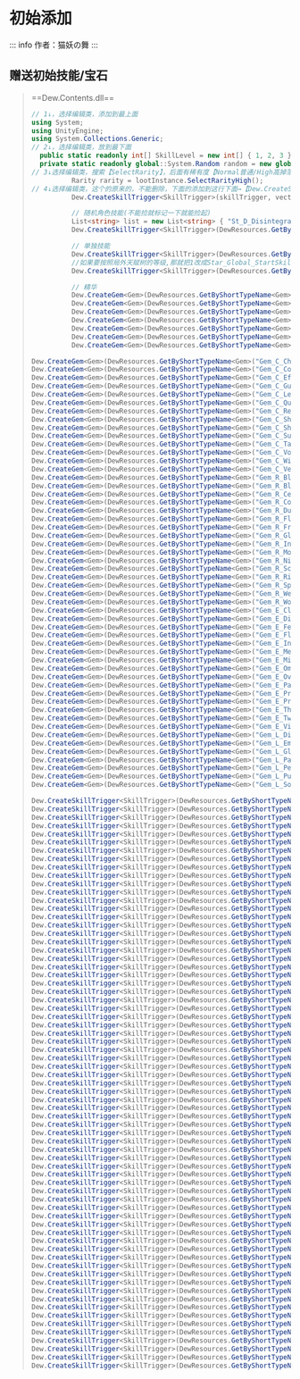 # 初始添加
::: info
作者：猫妖の舞
:::
## 赠送初始技能/宝石

>==Dew.Contents.dll==
>
>[^Star_Global_StartSkill.OnStartInGame]: 编辑！类！
>
>```C#
>// 1↓，选择编辑类，添加到最上面
>using System;
>using UnityEngine;
>using System.Collections.Generic;
>// 2↓，选择编辑类，放到最下面
>	public static readonly int[] SkillLevel = new int[] { 1, 2, 3 };
>	private static readonly global::System.Random random = new global::System.Random();
>// 3↓选择编辑类，搜索【SelectRarity】，后面有稀有度【Normal普通/High高掉落】，建议改成↓
>			Rarity rarity = lootInstance.SelectRarityHigh();
>// 4↓选择编辑类，这个的原来的，不能删除，下面的添加到这行下面→【Dew.CreateSkillTrigger<SkillTrigger>(skillTrigger, vector, Star_Global_StartSkill.SkillLevel.GetClamped(base.level - 1), base.player, null);】
>			Dew.CreateSkillTrigger<SkillTrigger>(skillTrigger, vector, Star_Global_StartSkill.SkillLevel.GetClamped(base.level - 1), base.player, null);
>
>			// 随机角色技能(不能捡就标记一下就能捡起)
>			List<string> list = new List<string> { "St_D_DisintegratingClaw", "St_D_SalamanderPowder", "St_D_DoubleTap", "St_D_AstridsMasterpiece", "St_D_MercyOfEl", "St_D_Resolve", "St_D_ExoticMatter", "St_D_ConvergencePoint" };
>			Dew.CreateSkillTrigger<SkillTrigger>(DewResources.GetByShortTypeName<SkillTrigger>(list[Star_Global_StartSkill.random.Next(list.Count)]),vector,1,base.player,null);
>
>			// 单独技能
>			Dew.CreateSkillTrigger<SkillTrigger>(DewResources.GetByShortTypeName<SkillTrigger>("St_R_Frostbite")vector, 1,base.player, null);// 冻伤
>			//如果要按照局外天赋树的等级,那就把1改成Star_Global_StartSkill.SkillLevel.GetClamped(base.level-1)
>			Dew.CreateSkillTrigger<SkillTrigger>(DewResources.GetByShortTypeName<SkillTrigger>("St_R_Frostbite")vector,Star_Global_StartSkill.SkillLevel.GetClamped(base.level-1),base.player, null);// 2+冻伤
>
>			// 精华
>			Dew.CreateGem<Gem>(DewResources.GetByShortTypeName<Gem>("Gem_R_Wealth"), vector, 80, base.player, null);// 财富80%
>			Dew.CreateGem<Gem>(DewResources.GetByShortTypeName<Gem>("Gem_R_Momentum"), vector, 80, base.player, null);// 势头80%
>			Dew.CreateGem<Gem>(DewResources.GetByShortTypeName<Gem>("Gem_R_Flow"), vector, 80, base.player, null);// 流动80%
>			Dew.CreateGem<Gem>(DewResources.GetByShortTypeName<Gem>("Gem_E_Virtuousness"), vector, 150, base.player, null);// 高洁150%
>			Dew.CreateGem<Gem>(DewResources.GetByShortTypeName<Gem>("Gem_E_Predation"), vector, 10, base.player, null);// 捕食40%
>			Dew.CreateGem<Gem>(DewResources.GetByShortTypeName<Gem>("Gem_E_Protection"), vector, 200, base.player, null);// 保护200%
>			Dew.CreateGem<Gem>(DewResources.GetByShortTypeName<Gem>("Gem_L_DivineFaith"), vector, 200, base.player, null);// 信仰500%
>```
>
>```C#
>Dew.CreateGem<Gem>(DewResources.GetByShortTypeName<Gem>("Gem_C_Charcoal"), vector, 10, base.player, null);//[木炭精华]10%[白]
>Dew.CreateGem<Gem>(DewResources.GetByShortTypeName<Gem>("Gem_C_Confidence"), vector, 10, base.player, null);//[自信精华]10%[白]
>Dew.CreateGem<Gem>(DewResources.GetByShortTypeName<Gem>("Gem_C_Efficiency"), vector, 20, base.player, null);//[效率精华]20%[白]
>Dew.CreateGem<Gem>(DewResources.GetByShortTypeName<Gem>("Gem_C_Guidance"), vector, 10, base.player, null);//[引导精华]10%[白]
>Dew.CreateGem<Gem>(DewResources.GetByShortTypeName<Gem>("Gem_C_Lethality"), vector, 10, base.player, null);//[致命精华]10%[白]
>Dew.CreateGem<Gem>(DewResources.GetByShortTypeName<Gem>("Gem_C_Quicksilver"), vector, 10, base.player, null);//[水银精华]10%[白]
>Dew.CreateGem<Gem>(DewResources.GetByShortTypeName<Gem>("Gem_C_Regeneration"), vector, 10, base.player, null);//[再生精华]10%[白]
>Dew.CreateGem<Gem>(DewResources.GetByShortTypeName<Gem>("Gem_C_Sharp"), vector, 10, base.player, null);//[锐利精华]10%[白]
>Dew.CreateGem<Gem>(DewResources.GetByShortTypeName<Gem>("Gem_C_Shatter"), vector, 10, base.player, null);//[破碎之精华]10%[白]
>Dew.CreateGem<Gem>(DewResources.GetByShortTypeName<Gem>("Gem_C_Sulfur"), vector, 10, base.player, null);//[硫磺之精华]10%[白]
>Dew.CreateGem<Gem>(DewResources.GetByShortTypeName<Gem>("Gem_C_Talc"), vector, 10, base.player, null);//[滑石之精华]10%[白]
>Dew.CreateGem<Gem>(DewResources.GetByShortTypeName<Gem>("Gem_C_Void"), vector, 10, base.player, null);//[虚空精华]10%[白]
>Dew.CreateGem<Gem>(DewResources.GetByShortTypeName<Gem>("Gem_C_Wind"), vector, 10, base.player, null);//[风之精华]10%[白]
>Dew.CreateGem<Gem>(DewResources.GetByShortTypeName<Gem>("Gem_C_Vengeance"), vector, 10, base.player, null);//[复仇精华]10%[白]
>Dew.CreateGem<Gem>(DewResources.GetByShortTypeName<Gem>("Gem_R_Blade"), vector, 10, base.player, null);//[利刃精华]10%[蓝]
>Dew.CreateGem<Gem>(DewResources.GetByShortTypeName<Gem>("Gem_R_Bleak"), vector, 10, base.player, null);//[荒凉之精华]10%[蓝]
>Dew.CreateGem<Gem>(DewResources.GetByShortTypeName<Gem>("Gem_R_Celestial"), vector, 10, base.player, null);//[天体精华]10%[蓝]
>Dew.CreateGem<Gem>(DewResources.GetByShortTypeName<Gem>("Gem_R_Contempt"), vector, 10, base.player, null);//[蔑视精华]10%[蓝]
>Dew.CreateGem<Gem>(DewResources.GetByShortTypeName<Gem>("Gem_R_Dusk"), vector, 10, base.player, null);//[黄昏精华]10%[蓝]
>Dew.CreateGem<Gem>(DewResources.GetByShortTypeName<Gem>("Gem_R_Flow"), vector, 40, base.player, null);//[流动的精华]40%[蓝]
>Dew.CreateGem<Gem>(DewResources.GetByShortTypeName<Gem>("Gem_R_Frost"), vector, 10, base.player, null);//[霜冻精华]10%[蓝]
>Dew.CreateGem<Gem>(DewResources.GetByShortTypeName<Gem>("Gem_R_Glaciate"), vector, 100, base.player, null);//[冰封精华]100%[蓝]
>Dew.CreateGem<Gem>(DewResources.GetByShortTypeName<Gem>("Gem_R_Insatiable"), vector, 10, base.player, null);//[贪食精华]10%[蓝]
>Dew.CreateGem<Gem>(DewResources.GetByShortTypeName<Gem>("Gem_R_Momentum"), vector, 40, base.player, null);//[势头精华]40%[蓝]
>Dew.CreateGem<Gem>(DewResources.GetByShortTypeName<Gem>("Gem_R_NightSky"), vector, 10, base.player, null);//[夜空精华]10%[蓝]
>Dew.CreateGem<Gem>(DewResources.GetByShortTypeName<Gem>("Gem_R_Scorched"), vector, 10, base.player, null);//[烧灼之精华]10%[蓝]
>Dew.CreateGem<Gem>(DewResources.GetByShortTypeName<Gem>("Gem_R_Rigidity"), vector, 10, base.player, null);//[刚毅精华]10%[蓝]
>Dew.CreateGem<Gem>(DewResources.GetByShortTypeName<Gem>("Gem_R_Spiral"), vector, 10, base.player, null);//[漩涡精华]10%[蓝]
>Dew.CreateGem<Gem>(DewResources.GetByShortTypeName<Gem>("Gem_R_Wealth"), vector, 100, base.player, null);//[财富精华]100%[蓝]
>Dew.CreateGem<Gem>(DewResources.GetByShortTypeName<Gem>("Gem_R_Wound"), vector, 10, base.player, null);//[创伤精华]10%[蓝]
>Dew.CreateGem<Gem>(DewResources.GetByShortTypeName<Gem>("Gem_E_Clemency"), vector, 10, base.player, null);//[宽恕精华]10%[紫]
>Dew.CreateGem<Gem>(DewResources.GetByShortTypeName<Gem>("Gem_E_Direness"), vector, 10, base.player, null);//[绝境精华]10%[紫]
>Dew.CreateGem<Gem>(DewResources.GetByShortTypeName<Gem>("Gem_E_Fever"), vector, 10, base.player, null);//[热病精华]10%[紫]
>Dew.CreateGem<Gem>(DewResources.GetByShortTypeName<Gem>("Gem_E_Flexibility"), vector, 10, base.player, null);//[灵活性精华]10%[紫]
>Dew.CreateGem<Gem>(DewResources.GetByShortTypeName<Gem>("Gem_E_Insight"), vector, 10, base.player, null);//[洞察之精华]10%[紫]
>Dew.CreateGem<Gem>(DewResources.GetByShortTypeName<Gem>("Gem_E_Metal"), vector, 100, base.player, null);//[金属精华]100%[紫]
>Dew.CreateGem<Gem>(DewResources.GetByShortTypeName<Gem>("Gem_E_Might"), vector, 10, base.player, null);//[巨人精华]10%[紫]
>Dew.CreateGem<Gem>(DewResources.GetByShortTypeName<Gem>("Gem_E_Omega"), vector, 10, base.player, null);//[终极精华]10%[紫]
>Dew.CreateGem<Gem>(DewResources.GetByShortTypeName<Gem>("Gem_E_Overload"), vector, 10, base.player, null);//[过载之精华]10%[紫]
>Dew.CreateGem<Gem>(DewResources.GetByShortTypeName<Gem>("Gem_E_Pain"), vector, 10, base.player, null);//[苦痛精华]10%[紫]
>Dew.CreateGem<Gem>(DewResources.GetByShortTypeName<Gem>("Gem_E_Predation"), vector, 40, base.player, null);//[掠食之精华]40%[紫]
>Dew.CreateGem<Gem>(DewResources.GetByShortTypeName<Gem>("Gem_E_Protection"), vector, 200, base.player, null);//[保护之精华]200%[紫]
>Dew.CreateGem<Gem>(DewResources.GetByShortTypeName<Gem>("Gem_E_Thunder"), vector, 10, base.player, null);//[雷霆精华]10%[紫]
>Dew.CreateGem<Gem>(DewResources.GetByShortTypeName<Gem>("Gem_E_Twilight"), vector, 10, base.player, null);//[暮光之精华]10%[紫]
>Dew.CreateGem<Gem>(DewResources.GetByShortTypeName<Gem>("Gem_E_Virtuousness"), vector, 150, base.player, null);//[高洁之精华]150%[紫]
>Dew.CreateGem<Gem>(DewResources.GetByShortTypeName<Gem>("Gem_L_DivineFaith"), vector, 500, base.player, null);//[神圣信仰]500%[红]
>Dew.CreateGem<Gem>(DewResources.GetByShortTypeName<Gem>("Gem_L_Embertail"), vector, 10, base.player, null);//[火焰尾巴]10%[红]
>Dew.CreateGem<Gem>(DewResources.GetByShortTypeName<Gem>("Gem_L_GlacialCore"), vector, 10, base.player, null);//[冰川之核]10%[红]
>Dew.CreateGem<Gem>(DewResources.GetByShortTypeName<Gem>("Gem_L_Paranoia"), vector, 100, base.player, null);//[偏执精华]100%[红]
>Dew.CreateGem<Gem>(DewResources.GetByShortTypeName<Gem>("Gem_L_Perfect"), vector, 10, base.player, null);//[完美]10%[红]
>Dew.CreateGem<Gem>(DewResources.GetByShortTypeName<Gem>("Gem_L_PureWhite"), vector, 10, base.player, null);//[纯白]10%[红]
>Dew.CreateGem<Gem>(DewResources.GetByShortTypeName<Gem>("Gem_L_SolarEye"), vector, 10, base.player, null);//[太阳之眼]10%[红]
>```
>
>```C#
>Dew.CreateSkillTrigger<SkillTrigger>(DewResources.GetByShortTypeName<SkillTrigger>("St_C_BackStep")vector, 1,base.player, null);//[后退]1-1级[白]
>Dew.CreateSkillTrigger<SkillTrigger>(DewResources.GetByShortTypeName<SkillTrigger>("St_C_BeamOfLight")vector, 1,base.player, null);//[光之射线]1-1级[白]
>Dew.CreateSkillTrigger<SkillTrigger>(DewResources.GetByShortTypeName<SkillTrigger>("St_C_DarkBolt")vector, 1,base.player, null);//[暗影箭]1-1级[白]
>Dew.CreateSkillTrigger<SkillTrigger>(DewResources.GetByShortTypeName<SkillTrigger>("St_C_DarkSpear")vector, 1,base.player, null);//[暗影之矛]1-1级[白]
>Dew.CreateSkillTrigger<SkillTrigger>(DewResources.GetByShortTypeName<SkillTrigger>("St_C_GlacialStomp")vector, 1,base.player, null);//[冰川践踏]1-1级[白]
>Dew.CreateSkillTrigger<SkillTrigger>(DewResources.GetByShortTypeName<SkillTrigger>("St_C_IceBlock")vector, 1,base.player, null);//[冰盾]1-1级[白]
>Dew.CreateSkillTrigger<SkillTrigger>(DewResources.GetByShortTypeName<SkillTrigger>("St_C_IceClaw")vector, 1,base.player, null);//[冰爪]1-1级[白]
>Dew.CreateSkillTrigger<SkillTrigger>(DewResources.GetByShortTypeName<SkillTrigger>("St_C_PressurePoint")vector, 1,base.player, null);//[压力释放]1-1级[白]
>Dew.CreateSkillTrigger<SkillTrigger>(DewResources.GetByShortTypeName<SkillTrigger>("St_C_Purgatory")vector, 1,base.player, null);//[炼狱]1-1级[白]
>Dew.CreateSkillTrigger<SkillTrigger>(DewResources.GetByShortTypeName<SkillTrigger>("St_C_Starfall")vector, 1,base.player, null);//[星陨]1-1级[白]
>Dew.CreateSkillTrigger<SkillTrigger>(DewResources.GetByShortTypeName<SkillTrigger>("St_C_Whirlwind")vector, 1,base.player, null);//[旋转旋风]1-1级[白]
>Dew.CreateSkillTrigger<SkillTrigger>(DewResources.GetByShortTypeName<SkillTrigger>("St_R_ShadowWalk")vector, 1,base.player, null);//[影步]1-1级[白]
>Dew.CreateSkillTrigger<SkillTrigger>(DewResources.GetByShortTypeName<SkillTrigger>("St_R_BlackArbalest")vector, 1,base.player, null);//[黑色弩炮]1-1级[蓝]
>Dew.CreateSkillTrigger<SkillTrigger>(DewResources.GetByShortTypeName<SkillTrigger>("St_R_Chomp")vector, 1,base.player, null);//[撕咬]1-1级[蓝]
>Dew.CreateSkillTrigger<SkillTrigger>(DewResources.GetByShortTypeName<SkillTrigger>("St_R_FlamingWhip")vector, 1,base.player, null);//[炽焰鞭]1-1级[蓝]
>Dew.CreateSkillTrigger<SkillTrigger>(DewResources.GetByShortTypeName<SkillTrigger>("St_R_Frostbite")vector, 1,base.player, null);//[冻伤]1-1级[蓝]
>Dew.CreateSkillTrigger<SkillTrigger>(DewResources.GetByShortTypeName<SkillTrigger>("St_R_GlacialHammer")vector, 1,base.player, null);//[冰川之锤]1-1级[蓝]
>Dew.CreateSkillTrigger<SkillTrigger>(DewResources.GetByShortTypeName<SkillTrigger>("St_R_GreatFrostSword")vector, 1,base.player, null);//[霜冻巨剑]1-1级[蓝]
>Dew.CreateSkillTrigger<SkillTrigger>(DewResources.GetByShortTypeName<SkillTrigger>("St_R_Ignite")vector, 1,base.player, null);//[点燃]1-1级[蓝]
>Dew.CreateSkillTrigger<SkillTrigger>(DewResources.GetByShortTypeName<SkillTrigger>("St_R_PillarOfFlame")vector, 1,base.player, null);//[烈焰之柱]1-1级[蓝]
>Dew.CreateSkillTrigger<SkillTrigger>(DewResources.GetByShortTypeName<SkillTrigger>("St_R_RepulsiveShield")vector, 1,base.player, null);//[反冲之盾]1-1级[蓝]
>Dew.CreateSkillTrigger<SkillTrigger>(DewResources.GetByShortTypeName<SkillTrigger>("St_R_Scattershot")vector, 1,base.player, null);//[散射]1-1级[蓝]
>Dew.CreateSkillTrigger<SkillTrigger>(DewResources.GetByShortTypeName<SkillTrigger>("St_R_Smite")vector, 1,base.player, null);//[雷击]1-1级[蓝]
>Dew.CreateSkillTrigger<SkillTrigger>(DewResources.GetByShortTypeName<SkillTrigger>("St_R_StaticDischarge")vector, 1,base.player, null);//[静电释放]1-1级[蓝]
>Dew.CreateSkillTrigger<SkillTrigger>(DewResources.GetByShortTypeName<SkillTrigger>("St_E_AntiGravity")vector, 1,base.player, null);//[反重力]1-1级[紫]
>Dew.CreateSkillTrigger<SkillTrigger>(DewResources.GetByShortTypeName<SkillTrigger>("St_E_Blink")vector, 1,base.player, null);//[闪现]1-1级[紫]
>Dew.CreateSkillTrigger<SkillTrigger>(DewResources.GetByShortTypeName<SkillTrigger>("St_E_ChainLightning")vector, 1,base.player, null);//[连锁闪电]1-1级[紫]
>Dew.CreateSkillTrigger<SkillTrigger>(DewResources.GetByShortTypeName<SkillTrigger>("St_E_ClutchesOfMalice")vector, 1,base.player, null);//[恶意之爪]1-1级[紫]
>Dew.CreateSkillTrigger<SkillTrigger>(DewResources.GetByShortTypeName<SkillTrigger>("St_E_FlameJet")vector, 1,base.player, null);//[火焰喷射]1-1级[紫]
>Dew.CreateSkillTrigger<SkillTrigger>(DewResources.GetByShortTypeName<SkillTrigger>("St_E_Rewind")vector, 1,base.player, null);//[倒带]1-1级[紫]
>Dew.CreateSkillTrigger<SkillTrigger>(DewResources.GetByShortTypeName<SkillTrigger>("St_E_SearingCharge")vector, 1,base.player, null);//[炽热冲锋]1-1级[紫]
>Dew.CreateSkillTrigger<SkillTrigger>(DewResources.GetByShortTypeName<SkillTrigger>("St_E_UmbralEdge")vector, 1,base.player, null);//[暗影之刃]1-1级[紫]
>Dew.CreateSkillTrigger<SkillTrigger>(DewResources.GetByShortTypeName<SkillTrigger>("St_E_WinterDive")vector, 1,base.player, null);//[冬季跳跃]1-1级[紫]
>Dew.CreateSkillTrigger<SkillTrigger>(DewResources.GetByShortTypeName<SkillTrigger>("St_L_Hysteria")vector, 1,base.player, null);//[癫狂]1-1级[红]
>Dew.CreateSkillTrigger<SkillTrigger>(DewResources.GetByShortTypeName<SkillTrigger>("St_L_MentalCorruption")vector, 1,base.player, null);//[精神腐蚀]1-1级[红]
>Dew.CreateSkillTrigger<SkillTrigger>(DewResources.GetByShortTypeName<SkillTrigger>("St_L_Multishot")vector, 1,base.player, null);//[箭雨]1-1级[红]
>Dew.CreateSkillTrigger<SkillTrigger>(DewResources.GetByShortTypeName<SkillTrigger>("St_L_ShoutOfOblivion")vector, 1,base.player, null);//[遗忘之吼]1-1级[红]
>Dew.CreateSkillTrigger<SkillTrigger>(DewResources.GetByShortTypeName<SkillTrigger>("St_L_WorldCracker")vector, 1,base.player, null);//[世界破坏者]1-1级[红]
>Dew.CreateSkillTrigger<SkillTrigger>(DewResources.GetByShortTypeName<SkillTrigger>("St_M_NimbleDodge")vector, 1,base.player, null);//[灵巧闪避]1-1级[金]
>Dew.CreateSkillTrigger<SkillTrigger>(DewResources.GetByShortTypeName<SkillTrigger>("St_Q_HandCannon")vector, 1,base.player, null);//[手炮]1-1级[金]
>Dew.CreateSkillTrigger<SkillTrigger>(DewResources.GetByShortTypeName<SkillTrigger>("St_Q_IncendiaryRounds")vector, 1,base.player, null);//[燃烧弹装填]1-1级[金]
>Dew.CreateSkillTrigger<SkillTrigger>(DewResources.GetByShortTypeName<SkillTrigger>("St_R_QuickTrigger")vector, 1,base.player, null);//[快速扳机]1-1级[金]
>Dew.CreateSkillTrigger<SkillTrigger>(DewResources.GetByShortTypeName<SkillTrigger>("St_R_PrecisionShot")vector, 1,base.player, null);//[精准射击]1-1级[金]
>Dew.CreateSkillTrigger<SkillTrigger>(DewResources.GetByShortTypeName<SkillTrigger>("St_D_SalamanderPowder")vector, 1,base.player, null);//[火蜥蜴粉末]1-1级[金]
>Dew.CreateSkillTrigger<SkillTrigger>(DewResources.GetByShortTypeName<SkillTrigger>("St_D_DoubleTap")vector, 1,base.player, null);//[双击]1-1级[金]
>Dew.CreateSkillTrigger<SkillTrigger>(DewResources.GetByShortTypeName<SkillTrigger>("St_M_FastFeet")vector, 1,base.player, null);//[迅捷步伐]1-1级[金]
>Dew.CreateSkillTrigger<SkillTrigger>(DewResources.GetByShortTypeName<SkillTrigger>("St_Q_Lunge")vector, 1,base.player, null);//[突刺冲锋]1-1级[金]
>Dew.CreateSkillTrigger<SkillTrigger>(DewResources.GetByShortTypeName<SkillTrigger>("St_Q_Fleche")vector, 1,base.player, null);//[闪击]1-1级[金]
>Dew.CreateSkillTrigger<SkillTrigger>(DewResources.GetByShortTypeName<SkillTrigger>("St_R_UnbreakableDetermination")vector, 1,base.player, null);//[坚不可摧的意志]1-1级[金]
>Dew.CreateSkillTrigger<SkillTrigger>(DewResources.GetByShortTypeName<SkillTrigger>("St_R_Parry")vector, 1,base.player, null);//[招架]1-1级[金]
>Dew.CreateSkillTrigger<SkillTrigger>(DewResources.GetByShortTypeName<SkillTrigger>("St_D_AstridsMasterpiece")vector, 1,base.player, null);//[阿斯特丽德的杰作]1-1级[金]
>Dew.CreateSkillTrigger<SkillTrigger>(DewResources.GetByShortTypeName<SkillTrigger>("St_M_Flicker")vector, 1,base.player, null);//[闪烁]1-1级[金]
>Dew.CreateSkillTrigger<SkillTrigger>(DewResources.GetByShortTypeName<SkillTrigger>("St_Q_EtherealInfluence")vector, 1,base.player, null);//[以太的影响]1-1级[金]
>Dew.CreateSkillTrigger<SkillTrigger>(DewResources.GetByShortTypeName<SkillTrigger>("St_Q_SuperNova")vector, 1,base.player, null);//[超新星]1-1级[金]
>Dew.CreateSkillTrigger<SkillTrigger>(DewResources.GetByShortTypeName<SkillTrigger>("St_R_Cataclysm")vector, 1,base.player, null);//[大灾变]1-1级[金]
>Dew.CreateSkillTrigger<SkillTrigger>(DewResources.GetByShortTypeName<SkillTrigger>("St_R_Tranquility")vector, 1,base.player, null);//[平静]1-1级[金]
>Dew.CreateSkillTrigger<SkillTrigger>(DewResources.GetByShortTypeName<SkillTrigger>("St_D_ExoticMatter")vector, 1,base.player, null);//[异种物质]1-1级[金]
>Dew.CreateSkillTrigger<SkillTrigger>(DewResources.GetByShortTypeName<SkillTrigger>("St_D_ConvergencePoint")vector, 1,base.player, null);//[汇聚之星]1-1级[金]
>Dew.CreateSkillTrigger<SkillTrigger>(DewResources.GetByShortTypeName<SkillTrigger>("St_M_Charge")vector, 1,base.player, null);//[重甲打击]1-1级[金]
>Dew.CreateSkillTrigger<SkillTrigger>(DewResources.GetByShortTypeName<SkillTrigger>("St_Q_CruelSun")vector, 1,base.player, null);//[残酷太阳]1-1级[金]
>Dew.CreateSkillTrigger<SkillTrigger>(DewResources.GetByShortTypeName<SkillTrigger>("St_Q_Discipline")vector, 1,base.player, null);//[纪律]1-1级[金]
>Dew.CreateSkillTrigger<SkillTrigger>(DewResources.GetByShortTypeName<SkillTrigger>("St_R_SanctuaryOfEl")vector, 1,base.player, null);//[埃尔的圣域]1-1级[金]
>Dew.CreateSkillTrigger<SkillTrigger>(DewResources.GetByShortTypeName<SkillTrigger>("St_D_Resolve")vector, 1,base.player, null);//[决意]1-1级[金]
>Dew.CreateSkillTrigger<SkillTrigger>(DewResources.GetByShortTypeName<SkillTrigger>("St_D_MercyOfEl")vector, 1,base.player, null);//[艾尔的仁慈]1-1级[金]
>Dew.CreateSkillTrigger<SkillTrigger>(DewResources.GetByShortTypeName<SkillTrigger>("St_M_FeatheryDash")vector, 1,base.player, null);//[羽毛飞舞]1-1级[金]
>Dew.CreateSkillTrigger<SkillTrigger>(DewResources.GetByShortTypeName<SkillTrigger>("St_Q_GoldenBurst")vector, 1,base.player, null);//[金色爆发]1-1级[金]
>Dew.CreateSkillTrigger<SkillTrigger>(DewResources.GetByShortTypeName<SkillTrigger>("St_R_DangerousTheory")vector, 1,base.player, null);//[危险理论]1-1级[金]
>Dew.CreateSkillTrigger<SkillTrigger>(DewResources.GetByShortTypeName<SkillTrigger>("St_D_DisintegratingClaw")vector, 1,base.player, null);//[分解之爪]1-1级[金]
>Dew.CreateSkillTrigger<SkillTrigger>(DewResources.GetByShortTypeName<SkillTrigger>("St_C_Sneeze")vector, 1,base.player, null);//[喷嚏]1-1级[灰]
>```
>
>
